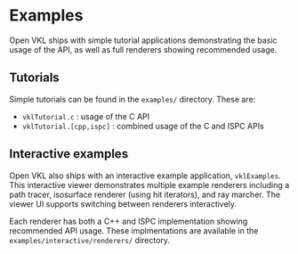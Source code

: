 Examples
========

Open VKL ships with simple tutorial applications demonstrating the basic
usage of the API, as well as full renderers showing recommended usage.

Tutorials
---------

Simple tutorials can be found in the `examples/` directory. These are:

* `vklTutorial.c` : usage of the C API
* `vklTutorial.[cpp,ispc]` : combined usage of the C and ISPC APIs

Interactive examples
--------------------

Open VKL also ships with an interactive example application, `vklExamples`. This
interactive viewer demonstrates multiple example renderers including a path
tracer, isosurface renderer (using hit iterators), and ray marcher. The viewer
UI supports switching between renderers interactively.

Each renderer has both a C++ and ISPC implementation showing recommended API
usage. These implmentations are available in the
`examples/interactive/renderers/` directory.
